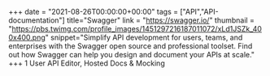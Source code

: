 +++
date = "2021-08-26T00:00:00+00:00"
tags = ["API","API-documentation"]
title="Swagger"
link = "https://swagger.io/"
thumbnail = "https://pbs.twimg.com/profile_images/1451297216187011072/xLd1JSZk_400x400.png"
snippet="Simplify API development for users, teams, and enterprises with the Swagger open source and professional toolset. Find out how Swagger can help you design and document your APIs at scale."
+++
1 User
API Editor, Hosted Docs & Mocking
